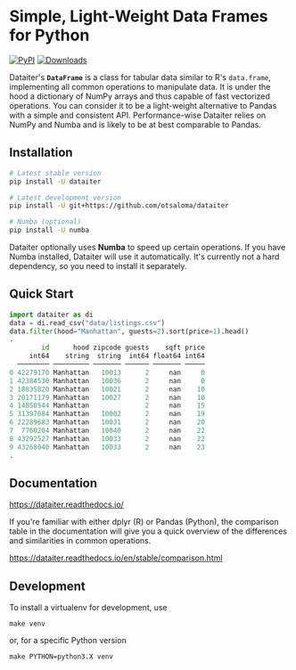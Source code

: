 Simple, Light-Weight Data Frames for Python
===========================================

[![PyPI](https://img.shields.io/pypi/v/dataiter.svg)](https://pypi.org/project/dataiter)
[![Downloads](https://pepy.tech/badge/dataiter/month)](https://pepy.tech/project/dataiter)

Dataiter's **`DataFrame`** is a class for tabular data similar to R's
`data.frame`, implementing all common operations to manipulate data. It
is under the hood a dictionary of NumPy arrays and thus capable of fast
vectorized operations. You can consider it to be a light-weight
alternative to Pandas with a simple and consistent API. Performance-wise
Dataiter relies on NumPy and Numba and is likely to be at best
comparable to Pandas.

## Installation

```bash
# Latest stable version
pip install -U dataiter

# Latest development version
pip install -U git+https://github.com/otsaloma/dataiter

# Numba (optional)
pip install -U numba
```

Dataiter optionally uses **Numba** to speed up certain operations. If
you have Numba installed, Dataiter will use it automatically. It's
currently not a hard dependency, so you need to install it separately.

## Quick Start

```python
import dataiter as di
data = di.read_csv("data/listings.csv")
data.filter(hood="Manhattan", guests=2).sort(price=1).head()
.
        id      hood zipcode guests    sqft price
     int64    string  string  int64 float64 int64
  ──────── ───────── ─────── ────── ─────── ─────
0 42279170 Manhattan   10013      2     nan     0
1 42384530 Manhattan   10036      2     nan     0
2 18835820 Manhattan   10021      2     nan    10
3 20171179 Manhattan   10027      2     nan    10
4 14858544 Manhattan              2     nan    15
5 31397084 Manhattan   10002      2     nan    19
6 22289683 Manhattan   10031      2     nan    20
7  7760204 Manhattan   10040      2     nan    22
8 43292527 Manhattan   10033      2     nan    22
9 43268040 Manhattan   10033      2     nan    23
.
```

## Documentation

https://dataiter.readthedocs.io/

If you're familiar with either dplyr (R) or Pandas (Python), the
comparison table in the documentation will give you a quick overview of
the differences and similarities in common operations.

https://dataiter.readthedocs.io/en/stable/comparison.html

## Development

To install a virtualenv for development, use

    make venv

or, for a specific Python version

    make PYTHON=python3.X venv
